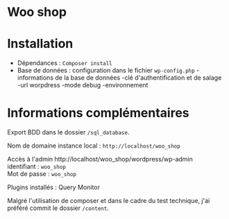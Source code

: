 # Woo shop


# Installation

- Dépendances : ``Composer install``
- Base de données : configuration dans le fichier ``wp-config.php``
    -informations de la base de données
    -clé d'authentification et de salage
    -url worpdress
    -mode debug
    -environnement 

# Informations complémentaires

Export BDD dans le dossier ``/sql_database``.

Nom de domaine instance local : ``http://localhost/woo_shop``  

Accès à l'admin http://localhost/woo_shop/wordpress/wp-admin    
identifiant : ``woo_shop``  
Mot de passe : ``woo_shop``

Plugins installés : Query Monitor

Malgré l'utilisation de composer et dans le cadre du test technique, j'ai préféré commit le dossier ``/content``. 
